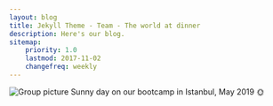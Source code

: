 ```yaml
---
layout: blog
title: Jekyll Theme - Team - The world at dinner
description: Here's our blog.
sitemap:
    priority: 1.0
    lastmod: 2017-11-02
    changefreq: weekly
---
```


![Group picture](https://laurapeacemakers.github.io/images/grouppic.jpeg)
Sunny day on our bootcamp in Istanbul, May 2019 :sun_with_face:
